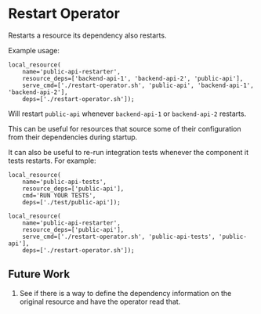 # Restart Operator

Restarts a resource its dependency also restarts.

Example usage:

```
local_resource(
    name='public-api-restarter',
    resource_deps=['backend-api-1', 'backend-api-2', 'public-api'], 
    serve_cmd=['./restart-operator.sh', 'public-api', 'backend-api-1', 'backend-api-2'], 
    deps=['./restart-operator.sh']);
```

Will restart `public-api` whenever `backend-api-1` or `backend-api-2` restarts.

This can be useful for resources that source some of their configuration from their dependencies during startup.

It can also be useful to re-run integration tests whenever the component it tests restarts. For example:

```
local_resource(
    name='public-api-tests',
    resource_deps=['public-api'], 
    cmd='RUN YOUR TESTS', 
    deps=['./test/public-api']);

local_resource(
    name='public-api-restarter',
    resource_deps=['public-api'], 
    serve_cmd=['./restart-operator.sh', 'public-api-tests', 'public-api'], 
    deps=['./restart-operator.sh']);
```

## Future Work

1. See if there is a way to define the dependency information on the original resource and have the operator read that.
